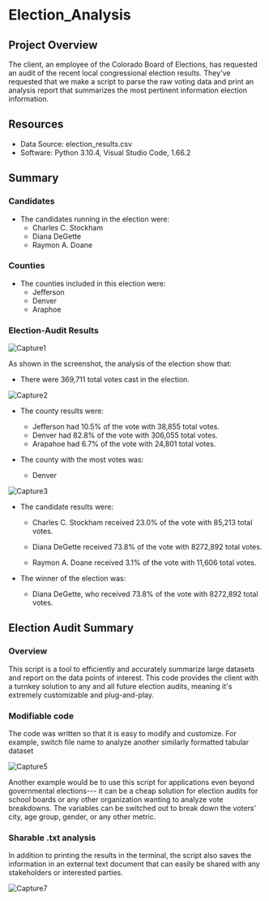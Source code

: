 # Election_Analysis

## Project Overview
The client, an employee of the Colorado Board of Elections, has requested an audit of the recent local congressional election results. They've requested that we make a script to parse the raw voting data and print an analysis report that summarizes the most pertinent information election information. 

## Resources
- Data Source: election_results.csv
- Software: Python 3.10.4, Visual Studio Code, 1.66.2

## Summary
### Candidates
- The candidates running in the election were:
   - Charles C. Stockham
   - Diana DeGette
   - Raymon A. Doane
### Counties
- The counties included in this election were:
   - Jefferson
   - Denver
   - Araphoe
   
### Election-Audit Results
![Capture1](https://user-images.githubusercontent.com/31219195/166092610-594e13c0-3843-4699-aa70-fe0253df69fb.PNG)

As shown in the screenshot, the analysis of the election show that:
- There were 369,711 total votes cast in the election.


![Capture2](https://user-images.githubusercontent.com/31219195/166092630-de47356b-90cf-4189-870f-24785460de10.PNG)

- The county results were:
   - Jefferson had 10.5% of the vote with 38,855 total votes.
   - Denver had 82.8% of the vote with 306,055 total votes.
   - Arapahoe had 6.7% of the vote with 24,801 total votes.

- The county with the most votes was:
   - Denver


![Capture3](https://user-images.githubusercontent.com/31219195/166092635-9afd99fa-c6bf-44e7-be7a-0bf3fbc80f56.PNG)


- The candidate results were:
   - Charles C. Stockham received 23.0% of the vote with 85,213 total votes.

   - Diana DeGette received 73.8% of the vote with 8272,892 total votes.
   - Raymon A. Doane received 3.1% of the vote with 11,606 total votes.
   
- The winner of the election was:
   - Diana DeGette, who received 73.8% of the vote with 8272,892 total votes.

## Election Audit Summary
### Overview
This script is a tool to efficiently and accurately summarize large datasets and report on the data points of interest. This code provides the client with a turnkey solution to any and all future election audits, meaning it's extremely customizable and plug-and-play. 

### Modifiable code
The code was written so that it is easy to modify and customize. For example, switch file name to analyze another similarly formatted tabular dataset

![Capture5](https://user-images.githubusercontent.com/31219195/166093029-1ffa7c8f-17fe-4993-bd2b-b9458cf6d513.PNG)

Another example would be to use this script for applications even beyond governmental elections--- it can be a cheap solution for election audits for school boards or any other organization wanting to analyze vote breakdowns. The variables can be switched out to break down the voters' city, age group, gender, or any other metric.

### Sharable .txt analysis
In addition to printing the results in the terminal, the script also saves the information in an external text document that can easily be shared with any stakeholders or interested parties.

![Capture7](https://user-images.githubusercontent.com/31219195/166093199-65cd4499-0a7d-4f3b-a8a7-161fc70baa8c.PNG)


